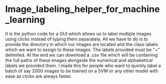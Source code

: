 # Image_labeling_helper_for_machine_learning
It is the python code for a GUI which allows us to label multiple images using clicks instead of typing them separately. All we have to do is to provide the directory in which our images are located and the class labels which we want to assign to these images. The labels provided must be "+" delimited. At the end we can download a .csv file which will be containing the full paths of these images alongside the numerical and alphabetical labels we provided them. I made this for people who want to quickly label a batch of say 2000 images to be trained on a SVM or any other model with ease as clicks are always faster.
